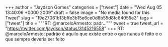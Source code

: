 
+++
author = "Jaydson Gomes"
categories = ["tweet"]
date = "Wed Aug 05 13:40:06 +0000 2009"
draft = false
image = "No media found for this Tweet"
slug = "19e27061b13bffe3b15e6ce0d8b55d8fc64055e3"
tags = ["tweet"]
title = """RT: @marceloArmesto: padr..."""
tweet = true
tweet_url = "https://twitter.com/jaydson/status/3145216558"
+++
RT: @marceloArmesto: padrão é aquilo que existe entre o que nunca é feito e o que sempre deveria ser feito
